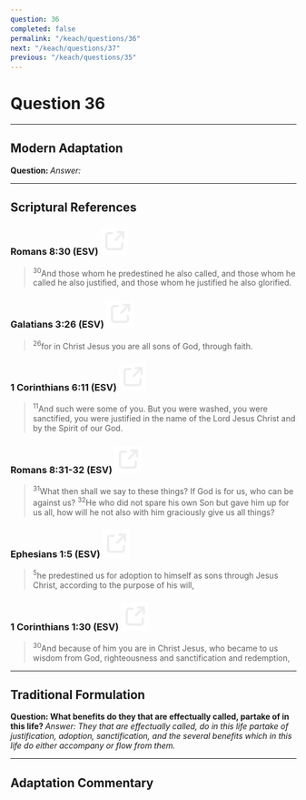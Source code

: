 ```yaml
---
question: 36
completed: false
permalink: "/keach/questions/36"
next: "/keach/questions/37"
previous: "/keach/questions/35"
---
```

# Question 36
---
## Modern Adaptation
<strong>
    Question:
</strong>

<em>
    Answer:
</em>

---
## Scriptural References
### Romans 8:30 (ESV) <a href="https://biblegateway.com/passage/?search=Romans+8%3A30&version=ESV"><img src="/assets/svg/link.svg"/></a>
> <sup>30</sup>And those whom he predestined he also called, and those whom he called he also justified, and those whom he justified he also glorified.

### Galatians 3:26 (ESV) <a href="https://biblegateway.com/passage/?search=Galatians+3%3A26&version=ESV"><img src="/assets/svg/link.svg"/></a>
> <sup>26</sup>for in Christ Jesus you are all sons of God, through faith.

### 1 Corinthians 6:11 (ESV) <a href="https://biblegateway.com/passage/?search=1+Corinthians+6%3A11&version=ESV"><img src="/assets/svg/link.svg"/></a>
> <sup>11</sup>And such were some of you. But you were washed, you were sanctified, you were justified in the name of the Lord Jesus Christ and by the Spirit of our God.

### Romans 8:31-32 (ESV) <a href="https://biblegateway.com/passage/?search=Romans+8%3A31-32&version=ESV"><img src="/assets/svg/link.svg"/></a>
> <sup>31</sup>What then shall we say to these things? If God is for us, who can be against us?
> <sup>32</sup>He who did not spare his own Son but gave him up for us all, how will he not also with him graciously give us all things?

### Ephesians 1:5 (ESV) <a href="https://biblegateway.com/passage/?search=Ephesians+1%3A5&version=ESV"><img src="/assets/svg/link.svg"/></a>
> <sup>5</sup>he predestined us for adoption to himself as sons through Jesus Christ, according to the purpose of his will,

### 1 Corinthians 1:30 (ESV) <a href="https://biblegateway.com/passage/?search=1+Corinthians+1%3A30&version=ESV"><img src="/assets/svg/link.svg"/></a>
> <sup>30</sup>And because of him you are in Christ Jesus, who became to us wisdom from God, righteousness and sanctification and redemption,

---
## Traditional Formulation
<strong>
    Question: What benefits do they that are effectually called, partake of in this life?
</strong>

<em>
    Answer: They that are effectually called, do in this life partake of justification, adoption, sanctification, and the several benefits which in this life do either accompany or flow from them.
</em>

---
## Adaptation Commentary
